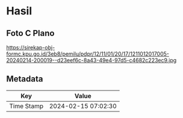 # Hasil

## Foto C Plano

https://sirekap-obj-formc.kpu.go.id/3eb8/pemilu/pdpr/12/11/01/20/17/1211012017005-20240214-200019--d23eef6c-8a43-49e4-97d5-c4682c223ec9.jpg


## Metadata

| Key        | Value               |
| ---------- | ------------------- |
| Time Stamp | 2024-02-15 07:02:30 |



